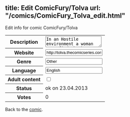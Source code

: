 title: Edit ComicFury/Tolva
url: "/comics/ComicFury_Tolva_edit.html"
---
Edit info for comic ComicFury/Tolva

<form name="comic" action="http://gaepostmail.appengine.com/comic" name="post">
<table class="comicinfo">
<tr>
<th>Description</th><td><textarea name="description">In an Hostile environment a woman must find the key to her past. Little does she know that the key to her past could also be the answer to the mystery of the Tolva.</textarea></td>
</tr>
<tr>
<th>Website</th><td><input type="text" name="url" value="http://tolva.thecomicseries.com/"/></td>
</tr>
<tr>
<th>Genre</th><td><input type="text" name="genre" value="Other"/></td>
</tr>
<tr>
<th>Language</th><td><input type="text" name="language" value="English"/></td>
</tr>
<tr>
<th>Adult content</th><td><input type="checkbox" name="adult" value="adult" /></td>
</tr>
<tr>
<th>Status</th><td>ok on 23.04.2013</td>
</tr>
<tr>
<th>Votes</th><td>0</div></td>
</tr>
</table>
</form>

Back to the [comic](/comics/ComicFury_Tolva.html).
